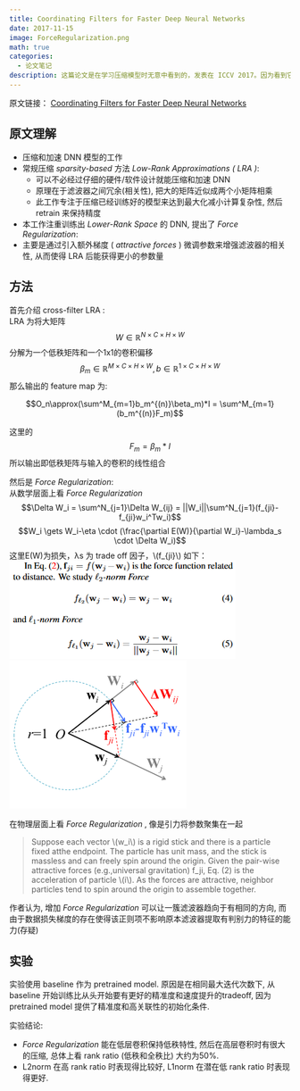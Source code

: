```yaml
---
title: Coordinating Filters for Faster Deep Neural Networks
date: 2017-11-15
image: ForceRegularization.png
math: true
categories:
  - 论文笔记
description: 这篇论文是在学习压缩模型时无意中看到的，发表在 ICCV 2017。因为看到它的 motivation 觉得挺有意思的（昴星团瞩目），刚好还有代码，于是就学习了一下
---
```

原文链接： [Coordinating Filters for Faster Deep Neural Networks](https://arxiv.org/abs/1703.09746)

## 原文理解
- 压缩和加速 DNN 模型的工作
- 常规压缩 _sparsity-based_ 方法 _Low-Rank Approximations ( LRA )_:
  -  可以不必经过仔细的硬件/软件设计就能压缩和加速 DNN
  -  原理在于滤波器之间冗余(相关性), 把大的矩阵近似成两个小矩阵相乘
  -  此工作专注于压缩已经训练好的模型来达到最大化减小计算复杂性, 然后 retrain 来保持精度
-  本工作注重训练出 _Lower-Rank Space_ 的 DNN, 提出了 _Force Regularization_:
  -  主要是通过引入额外梯度 ( _attractive forces_ ) 微调参数来增强滤波器的相关性, 从而使得 LRA 后能获得更小的参数量

## 方法
首先介绍 cross-filter LRA :  
LRA 为将大矩阵 
$$W\in\mathbb{R}^{N \times C \times H \times W}$$ 
分解为一个低秩矩阵和一个1x1的卷积偏移
$$\beta_m\in\mathbb{R}^{M \times C \times H \times W}, b\in\mathbb{R}^{1 \times C \times H \times W}$$ 
那么输出的 feature map 为:  

 $$O_n\approx(\sum^M_{m=1}b_m^{(n)}\beta_m)*I = \sum^M_{m=1}(b_m^{(n)}F_m)$$  

这里的 
$$F_m = \beta_m * I$$ 
所以输出即低秩矩阵与输入的卷积的线性组合  


然后是 _Force Regularization_:  
从数学层面上看 _Force Regularization_
$$\Delta W_i = \sum^N_{j=1}\Delta W_{ij} = ||W_i||\sum^N_{j=1}(f_{ji}-f_{ji}w_i^Tw_i)$$
$$W_i \gets W_i-\eta \cdot (\frac{\partial E(W)}{\partial W_i}-\lambda_s \cdot \Delta W_i)$$
这里E(W)为损失，λs 为 trade off 因子，\\(f_{ji}\\) 如下：  
![](fji.png)
![](fig_math.png)

在物理层面上看 _Force Regularization_ , 像是引力将参数聚集在一起
> Suppose each vector \\(w_i\\) is a rigid stick and there is a particle fixed atthe endpoint. The particle has unit mass, and the stick is massless and can freely spin around the origin. Given the pair-wise attractive forces (e.g.,universal gravitation) f_ji, Eq. (2) is the acceleration of particle \\(i\\). As the forces are attractive, neighbor particles tend to spin around the origin to assemble together.  

作者认为, 增加 _Force Regularization_ 可以让一簇滤波器趋向于有相同的方向, 而由于数据损失梯度的存在使得该正则项不影响原本滤波器提取有判别力的特征的能力(存疑)

## 实验
实验使用 baseline 作为 pretrained model. 原因是在相同最大迭代次数下, 从 baseline 开始训练比从头开始要有更好的精准度和速度提升的tradeoff, 因为 pretrained model 提供了精准度和高关联性的初始化条件.  

实验结论:
- _Force Regularization_ 能在低层卷积保持低秩特性, 然后在高层卷积时有很大的压缩, 总体上看 rank ratio (低秩和全秩比) 大约为50%.  
- L2norm 在高 rank ratio 时表现得比较好, L1norm 在潜在低 rank ratio 时表现得更好.

